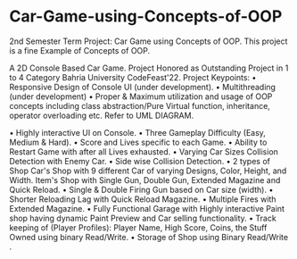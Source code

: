 # Car-Game-using-Concepts-of-OOP
2nd Semester Term Project: Car Game using Concepts of OOP. This project is a fine Example of Concepts of OOP.

A 2D Console Based Car Game.
Project Honored as Outstanding Project in 1 to 4 Category Bahria University CodeFeast'22.
Project Keypoints:
• Responsive Design of Console UI (under development).
• Multithreading (under development)
• Proper & Maximum utilization and usage of OOP concepts including class abstraction/Pure Virtual function, inheritance, operator overloading etc. Refer to UML DIAGRAM.

• Highly interactive UI on Console.
• Three Gameplay Difficulty (Easy, Medium & Hard).
• Score and Lives specific to each Game.
• Ability to Restart Game with after all Lives exhausted.
• Varying Car Sizes Collision Detection with Enemy Car.
• Side wise Collision Detection.
• 2 types of Shop
    Car's Shop with 9 different Car of varying Designs, Color, Height, and Width.
    Item's Shop with Single Gun, Double Gun, Extended Magazine and Quick Reload.
• Single & Double Firing Gun based on Car size (width).
• Shorter Reloading Lag with Quick Reload Magazine.
• Multiple Fires with Extended Magazine.
• Fully Functional Garage with Highly interactive Paint shop having dynamic Paint Preview and Car selling functionality.
• Track keeping of (Player Profiles): Player Name, High Score, Coins, the Stuff Owned using binary Read/Write.
• Storage of Shop using Binary Read/Write .
